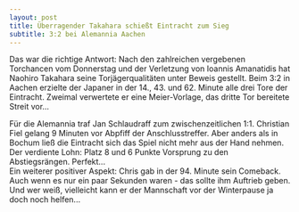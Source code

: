 ```yaml
---
layout: post
title: Überragender Takahara schießt Eintracht zum Sieg
subtitle: 3:2 bei Alemannia Aachen
---
```


Das war die richtige Antwort: Nach den zahlreichen vergebenen Torchancen vom Donnerstag und der Verletzung von Ioannis Amanatidis hat Naohiro Takahara seine Torjägerqualitäten unter Beweis gestellt. Beim 3:2 in Aachen erzielte der Japaner in der 14., 43. und 62. Minute alle drei Tore der Eintracht. Zweimal verwertete er eine Meier-Vorlage, das dritte Tor bereitete Streit vor...

Für die Alemannia traf Jan Schlaudraff zum zwischenzeitlichen 1:1. Christian Fiel gelang 9 Minuten vor Abpfiff der Anschlusstreffer. Aber anders als in Bochum ließ die Eintracht sich das Spiel nicht mehr aus der Hand nehmen. Der verdiente Lohn: Platz 8 und 6 Punkte Vorsprung zu den Abstiegsrängen. Perfekt...  
Ein weiterer positiver Aspekt: Chris gab in der 94. Minute sein Comeback. Auch wenn es nur ein paar Sekunden waren - das sollte ihm Auftrieb geben. Und wer weiß, vielleicht kann er der Mannschaft vor der Winterpause ja doch noch helfen...

